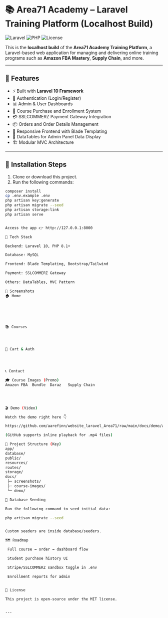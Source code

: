 # 📚 Area71 Academy – Laravel Training Platform (Localhost Build)

![Laravel](https://img.shields.io/badge/Laravel-10.x-red)
![PHP](https://img.shields.io/badge/PHP-%3E=8.1-blue)
![License](https://img.shields.io/badge/License-MIT-green)

This is the **localhost build** of the **Area71 Academy Training Platform**, a Laravel-based web application for managing and delivering online training programs such as **Amazon FBA Mastery**, **Supply Chain**, and more.

---

## 🔧 Features

- ⚡ Built with **Laravel 10 Framework**
- 🔑 Authentication (Login/Register)
- 📊 Admin & User Dashboards
- 🛒 Course Purchase and Enrollment System
- 💳 SSLCOMMERZ Payment Gateway Integration
- 📦 Orders and Order Details Management
- 🎨 Responsive Frontend with Blade Templating
- 📑 DataTables for Admin Panel Data Display
- 🏗️ Modular MVC Architecture

---

## 🚀 Installation Steps

1. Clone or download this project.
2. Run the following commands:

```bash
composer install
cp .env.example .env
php artisan key:generate
php artisan migrate --seed
php artisan storage:link
php artisan serve


Access the app 👉 http://127.0.0.1:8000

🧰 Tech Stack

Backend: Laravel 10, PHP 8.1+

Database: MySQL

Frontend: Blade Templating, Bootstrap/Tailwind

Payment: SSLCOMMERZ Gateway

Others: DataTables, MVC Pattern

📸 Screenshots
🏠 Home






📚 Courses




🛒 Cart & Auth




📞 Contact

🎓 Course Images (Promo)
Amazon FBA	Bundle	Daraz	Supply Chain

	
	
	
🎬 Demo (Video)

Watch the demo right here 👇

https://github.com/aarefinn/website_laravel_Area71/raw/main/docs/demo/area71-academy-demo.mp4

(GitHub supports inline playback for .mp4 files)

📂 Project Structure (Key)
app/
database/
public/
resources/
routes/
storage/
docs/
 ├─ screenshots/
 ├─ course-images/
 └─ demo/

🧪 Database Seeding

Run the following command to seed initial data:

php artisan migrate --seed


Custom seeders are inside database/seeders.

🗺️ Roadmap

 Full course → order → dashboard flow

 Student purchase history UI

 Stripe/SSLCOMMERZ sandbox toggle in .env

 Enrollment reports for admin


📄 License

This project is open-source under the MIT license.


---
